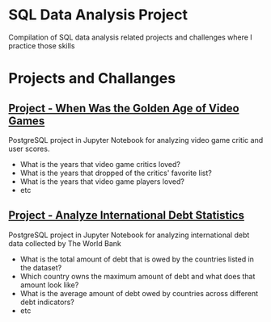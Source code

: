 # SQL Data Analysis Project

Compilation of SQL data analysis related projects and challenges where I practice those skills

# Projects and Challanges

## [Project - When Was the Golden Age of Video Games](https://github.com/mlnayusuf24/SQL-Data-Analysis-Project/tree/main/Project%20-%20When%20Was%20the%20Golden%20Age%20of%20Video%20Games)
PostgreSQL project in Jupyter Notebook for analyzing video game critic and user scores.
- What is the years that video game critics loved?
- What is the years that dropped of the critics' favorite list?
- What is the years that video game players loved?
- etc

## [Project - Analyze International Debt Statistics](https://github.com/mlnayusuf24/SQL-Data-Analysis-Project/tree/main/Project%20-%20Analyze%20International%20Debt%20Statistics)
PostgreSQL project in Jupyter Notebook for analyzing international debt data collected by The World Bank
- What is the total amount of debt that is owed by the countries listed in the dataset?
- Which country owns the maximum amount of debt and what does that amount look like?
- What is the average amount of debt owed by countries across different debt indicators?
- etc

